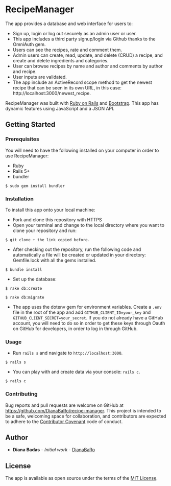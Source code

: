 # RecipeManager

The app provides a database and web interface for users to:

* Sign up, login or log out securely as an admin user or user.
* This app includes a third party signup/login via Github thanks to the OmniAuth gem.
* Users can see the recipes, rate and comment them.
* Admin users can create, read, update, and delete (CRUD) a recipe, and create and delete ingredients and categories.
* User can browse recipes by name and author and comments by author and recipe.
* User inputs are validated.
* The app include an ActiveRecord scope method to get the newest recipe that can be seen in its own URL, in this case: http://localhost:3000/newest_recipe.

RecipeManager was built with [Ruby on Rails](https://rubyonrails.org/) and [Bootstrap](https://getbootstrap.com/). This app has dynamic features using JavaScript and a JSON API.


## Getting Started


### Prerequisites

You will need to have the following installed on your computer in order to use RecipeManager:

* Ruby
* Rails 5+
* bundler

```
$ sudo gem install bundler
```

### Installation

To install this app onto your local machine:

* Fork and clone this repository with HTTPS
* Open your terminal and change to the local directory where you want to clone your repository and run:

```
$ git clone + the link copied before.
```

* After checking out the repository, run the following code and automatically a file will be created or updated in your directory: Gemfile.lock with all the gems installed.

```
$ bundle install
```

* Set up the database:

```
$ rake db:create
```

```
$ rake db:migrate
```
* The app uses the dotenv gem for environment variables. Create a `.env` file in the root of the app and add `GITHUB_CLIENT_ID=your_key` and `GITHUB_CLIENT_SECRET=your_secret`. If you do not already have a GitHub account, you will need to do so in order to get these keys through Oauth on GitHub for developers, in order to log in through GitHub.

### Usage
* Run `rails s` and navigate to `http://localhost:3000`. 

```
$ rails s
```

* You can play with and create data via your console: `rails c`.

```
$ rails c
```

### Contributing
Bug reports and pull requests are welcome on GitHub at https://github.com/DianaBaRo/recipe-manager. This project is intended to be a safe, welcoming space for collaboration, and contributors are expected to adhere to the [Contributor Covenant](https://www.contributor-covenant.org/) code of conduct.

## Author

* **Diana Badas** - *Initial work* - [DianaBaRo](https://github.com/DianaBaRo)

## License

The app is available as open source under the terms of the [MIT License](https://opensource.org/licenses/MIT).
